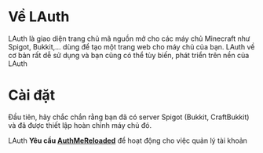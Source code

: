 # Về LAuth
LAuth là giao diện trang chủ mã nguồn mở cho các máy chủ Minecraft  như Spigot, Bukkit,... dùng để tạo một trang web cho máy chủ của bạn. LAuth về cơ bản rất dễ sử dụng và bạn cũng có thể tùy biến, phát triển trên nền của LAuth
# Cài đặt
Đầu tiên, hãy chắc chắn rằng bạn đã có server Spigot (Bukkit, CraftBukkit) và đã được thiết lập hoàn chỉnh máy chủ đó.

LAuth <b>Yêu cầu <a href='https://www.spigotmc.org/resources/authmereloaded.6269/'>AuthMeReloaded</a></b> để hoạt động cho việc quản lý tài khoản

